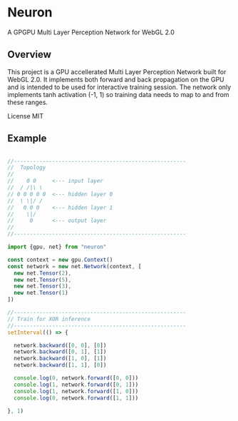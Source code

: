# Neuron

A GPGPU Multi Layer Perception Network for WebGL 2.0

## Overview

This project is a GPU accellerated Multi Layer Perception Network built for WebGL 2.0. It implements both forward and back propagation on the GPU and is intended to be used for interactive training session. The network only implements tanh activation (-1, 1) so training data needs to map to and from these ranges.

License MIT

## Example

```javascript

//------------------------------------------------------
//  Topology
//
//    0 0     <--- input layer
//  / /|\ \
// 0 0 0 0 0  <--- hidden layer 0
//  \ \|/ /        
//   0 0 0    <--- hidden layer 1
//    \|/
//     0      <--- output layer
//
//------------------------------------------------------

import {gpu, net} from "neuron"

const context = new gpu.Context()
const network = new net.Network(context, [
  new net.Tensor(2),
  new net.Tensor(5),
  new net.Tensor(3),
  new net.Tensor(1)
])

//------------------------------------------------------
// Train for XOR inference
//------------------------------------------------------
setInterval(() => {

  network.backward([0, 0], [0])  
  network.backward([0, 1], [1])  
  network.backward([1, 0], [1])  
  network.backward([1, 1], [0])

  console.log(0, network.forward([0, 0]))
  console.log(1, network.forward([0, 1]))
  console.log(1, network.forward([1, 0]))
  console.log(0, network.forward([1, 1]))

}, 1)

```
